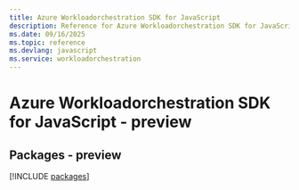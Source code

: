 ```yaml
---
title: Azure Workloadorchestration SDK for JavaScript
description: Reference for Azure Workloadorchestration SDK for JavaScript
ms.date: 09/16/2025
ms.topic: reference
ms.devlang: javascript
ms.service: workloadorchestration
---
```

# Azure Workloadorchestration SDK for JavaScript - preview
## Packages - preview
[!INCLUDE [packages](workloadorchestration-index.md)]